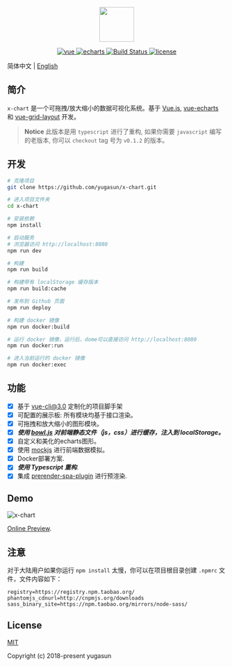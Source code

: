 <p align="center">
  <img width="80" src="./logo.png">
</p>

<p align="center">
  <a href="https://github.com/vuejs/vue">
    <img src="https://img.shields.io/badge/vue-2.5.16-brightgreen.svg" alt="vue">
  </a>
  <a href="https://github.com/apache/incubator-echarts">
    <img src="https://img.shields.io/badge/echarts-4.1.0-brightgreen.svg" alt="echarts">
  </a>
  <a href="https://travis-ci.org/yugasun/x-chart" rel="nofollow">
    <img src="https://travis-ci.org/yugasun/x-chart.svg?branch=dev" alt="Build Status">
  </a>
  <a href="https://github.com/yugasun/x-chart/blob/master/LICENSE">
    <img src="https://img.shields.io/github/license/mashape/apistatus.svg" alt="license">
  </a>
</p>

简体中文 | [English](./README.md)

## 简介

`x-chart` 是一个可拖拽/放大缩小的数据可视化系统。基于 [Vue.js](https://github.com/vuejs/vue), [vue-echarts](https://github.com/ecomfe/vue-echarts) 和 [vue-grid-layout](https://github.com/yugasun/vue-grid-layout/tree/pro/compass) 开发。

> **Notice** 此版本是用 `typescript` 进行了重构, 如果你需要 `javascript` 编写的老版本, 你可以 `checkout` tag 号为 `v0.1.2` 的版本。

## 开发

``` bash
# 克隆项目
git clone https://github.com/yugasun/x-chart.git

# 进入项目文件夹
cd x-chart

# 安装依赖
npm install

# 启动服务
# 浏览器访问 http://localhost:8080
npm run dev

# 构建
npm run build

# 构建带有 localStorage 缓存版本
npm run build:cache

# 发布到 Github 页面
npm run deploy

# 构建 docker 镜像
npm run docker:build

# 运行 docker 镜像，运行后，dome可以直接访问 http://localhost:8080
npm run docker:run

# 进入当前运行的 docker 镜像
npm run docker:exec
```

## 功能

- [x] 基于 [vue-cli@3.0](https://github.com/vuejs/vue-cli) 定制化的项目脚手架
- [x] 可配置的展示板: 所有模块均基于接口渲染。
- [x] 可拖拽和放大缩小的图形模块。
- [x] _**使用 [bowl.js](https://github.com/ElemeFE/bowl) 对前端静态文件（js，css）进行缓存，注入到 localStorage。**_
- [x] 自定义和美化的echarts图形。
- [x] 使用 [mockjs](https://github.com/nuysoft/Mock) 进行前端数据模拟。
- [x] Docker部署方案.
- [x] _**使用 Typescript 重构**_.
- [x] 集成 [prerender-spa-plugin](https://github.com/chrisvfritz/prerender-spa-plugin) 进行预渲染.

## Demo

![x-chart](./demo/1.png)

[Online Preview](http://yugasun.github.io/x-chart/).

## 注意

对于大陆用户如果你运行 `npm install` 太慢，你可以在项目根目录创建 `.npmrc` 文件，文件内容如下：

```shell
registry=https://registry.npm.taobao.org/
phantomjs_cdnurl=http://cnpmjs.org/downloads
sass_binary_site=https://npm.taobao.org/mirrors/node-sass/
```

## License

[MIT](./LICENSE)

Copyright (c) 2018-present yugasun
